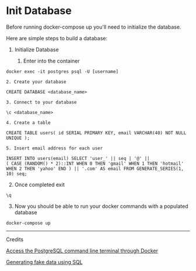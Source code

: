 # Init Database
Before running docker-compose up you'll need to initialize the database.

Here are simple steps to build a database:

1. Initialize Database

    1. Enter into the container

```docker exec -it postgres psql -U [username]```

    2. Create your database

```CREATE DATABASE <database_name>```

    3. Connect to your database

```\c <database_name>```

    4. Create a table

```CREATE TABLE users( id SERIAL PRIMARY KEY, email VARCHAR(40) NOT NULL UNIQUE );```

    5. Insert email address for each user

```
INSERT INTO users(email) SELECT 'user_' || seq | '@' || 
( CASE (RANDOM() * 2)::INT WHEN 0 THEN 'gmail' WHEN 1 THEN 'hotmail' 
WHEN 2 THEN 'yahoo' END ) || '.com' AS email FROM GENERATE_SERIES(1, 10) seq;
```

2. Once completed exit

```\q```

3. Now you should be able to run your docker commands with a populated database

```docker-compose up```

------ 
Credits

[Access the PostgreSQL command line terminal through Docker](https://github.com/Radu-Raicea/Dockerized-Flask/wiki/%5BDocker%5D-Access-the-PostgreSQL-command-line-terminal-through-Docker)

[Generating fake data using SQL](https://vnegrisolo.github.io/postgresql/generate-fake-data-using-sql)